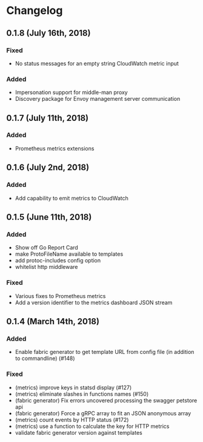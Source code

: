 # Changelog

## 0.1.8 (July 16th, 2018)

### Fixed
- No status messages for an empty string CloudWatch metric input

### Added
- Impersonation support for middle-man proxy
- Discovery package for Envoy management server communication

## 0.1.7 (July 11th, 2018)

### Added
- Prometheus metrics extensions

## 0.1.6 (July 2nd, 2018)

### Added
- Add capability to emit metrics to CloudWatch

## 0.1.5 (June 11th, 2018)

### Added
- Show off Go Report Card
- make ProtoFileName available to templates
- add protoc-includes config option
- whitelist http middleware

### Fixed
- Various fixes to Prometheus metrics
- Add a version identifier to the metrics dashboard JSON stream

## 0.1.4 (March 14th, 2018)

### Added
- Enable fabric generator to get template URL from config file (in addition to commandline) (#148)

### Fixed
- (metrics) improve keys in statsd display (#127)
- (metrics) eliminate slashes in functions names (#150)
- (fabric generator) Fix errors uncovered processing the swagger petstore api
- (fabric generator) Force a gRPC array to fit an JSON anonymous array
- (metrics) count events by HTTP status (#172)
- (metrics) use a function to calculate the key for HTTP metrics
- validate fabric generator version against templates

